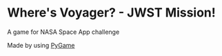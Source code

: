 # Where's Voyager? - JWST Mission!
A game for NASA Space App challenge

Made by using [PyGame](www.pygame.org/)
